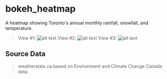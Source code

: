 # bokeh_heatmap
A heatmap showing Toronto's annual monthly rainfall, snowfall, and temperature.

>View #1: ![alt text](https://github.com/MilyChen/bokeh_heatmap/blob/master/src/toronto_rain.PNG "Toronto Monthly Rainfall")
>View #2: ![alt text](https://github.com/MilyChen/bokeh_heatmap/blob/master/src/toronto_snow.PNG "Toronto Monthly Snowfall")
>View #3: ![alt text](https://github.com/MilyChen/bokeh_heatmap/blob/master/src/toronto_temp.PNG "Toronto Monthly Temperature")

## Source Data 
>weatherstats.ca based on Environment and Climate Change Canada data





